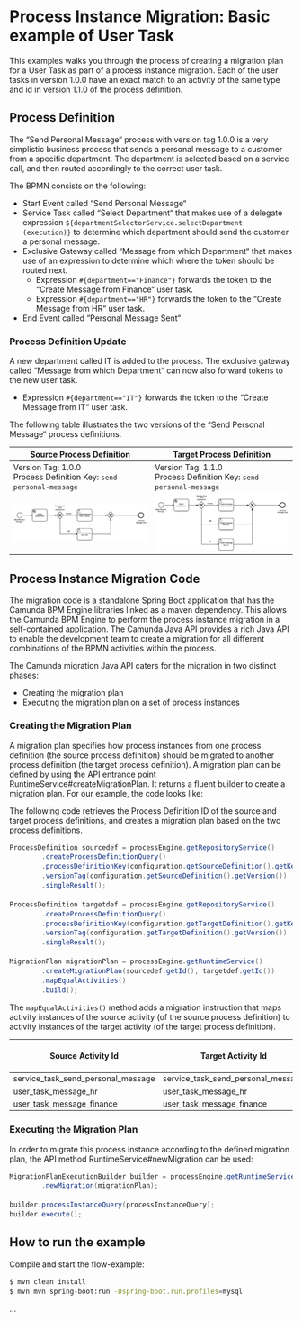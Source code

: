 # Process Instance Migration: Basic example of User Task

This examples walks you through the process of creating a migration plan for a User Task  as part of a process instance migration. Each of the user tasks in version 1.0.0 have an exact match to an activity of the same type and id in version 1.1.0 of the process definition.

## Process Definition
The “Send Personal Message“ process with version tag 1.0.0 is a very simplistic business process that sends a personal message to a customer from a specific department. The department is selected based on a service call, and then routed accordingly to the correct user task. 

The BPMN consists on the following:

* Start Event called “Send Personal Message“
* Service Task called “Select Department“ that makes use of a delegate expression `${departmentSelectorService.selectDepartment (execution)}` to determine which department should send the customer a personal message.
* Exclusive Gateway called “Message from which Department“ that makes use of an expression to determine which where the token should be routed next.
  * Expression `#{department=="Finance"}` forwards the token to the  “Create Message from Finance“ user task.
  * Expression `#{department=="HR"}` forwards the token to the  “Create Message from HR“ user task.
* End Event called “Personal Message Sent“

### Process Definition Update
A new department called IT is added to the process. The exclusive gateway called “Message from which Department“ can now also forward tokens to the new user task.

* Expression `#{department=="IT"}` forwards the token to the  “Create Message from IT“ user task.

The following table illustrates the two versions of the “Send Personal Message“ process definitions. 

| Source Process Definition | Target Process Definition |
| --- | --- |
| Version Tag: 1.0.0 </br> Process Definition Key: `send-personal-message` | Version Tag: 1.1.0 </br> Process Definition Key: `send-personal-message`|
|![](images/send-personal-message-1.0.0.png) | ![](images/send-personal-message-1.1.0.png) |

## Process Instance Migration Code
The migration code is a standalone Spring Boot application that has the Camunda BPM Engine libraries linked as a maven dependency. This allows the Camunda BPM Engine to perform the process instance migration in a self-contained application. The Camunda Java API provides a rich Java API to enable the development team to create a migration for all different combinations of the BPMN activities within the process. 

The Camunda migration Java API caters for the migration in two distinct phases:
* Creating the migration plan
* Executing the migration plan on a set of process instances

### Creating the Migration Plan
A migration plan specifies how process instances from one process definition (the source process definition) should be migrated to another process definition (the target process definition). A migration plan can be defined by using the API entrance point RuntimeService#createMigrationPlan. It returns a fluent builder to create a migration plan. For our example, the code looks like:

The following code retrieves the Process Definition ID of the source and target process definitions, and creates a migration plan based on the two process definitions.
```java
ProcessDefinition sourcedef = processEngine.getRepositoryService()
        .createProcessDefinitionQuery()
        .processDefinitionKey(configuration.getSourceDefinition().getKey())
        .versionTag(configuration.getSourceDefinition().getVersion())
        .singleResult();

ProcessDefinition targetdef = processEngine.getRepositoryService()
        .createProcessDefinitionQuery()
        .processDefinitionKey(configuration.getTargetDefinition().getKey())
        .versionTag(configuration.getTargetDefinition().getVersion())
        .singleResult();

MigrationPlan migrationPlan = processEngine.getRuntimeService()
        .createMigrationPlan(sourcedef.getId(), targetdef.getId())
        .mapEqualActivities()
        .build();
```

The `mapEqualActivities()` method adds a migration instruction that maps activity instances of the source activity (of the source process definition) to activity instances of the target activity (of the target process definition).

| Source Activity Id | Target Activity Id | Update Event Triggers |
| --- | --- | --- |
| service_task_send_personal_message | service_task_send_personal_message | False |
| user_task_message_hr | user_task_message_hr | False |
| user_task_message_finance | user_task_message_finance | False |

### Executing the Migration Plan
In order to migrate this process instance according to the defined migration plan, the API method RuntimeService#newMigration can be used:

```java
MigrationPlanExecutionBuilder builder = processEngine.getRuntimeService()
        .newMigration(migrationPlan);

builder.processInstanceQuery(processInstanceQuery);
builder.execute();
```

## How to run the example 

Compile and start the flow-example:
```bash
$ mvn clean install
$ mvn mvn spring-boot:run -Dspring-boot.run.profiles=mysql
```
...